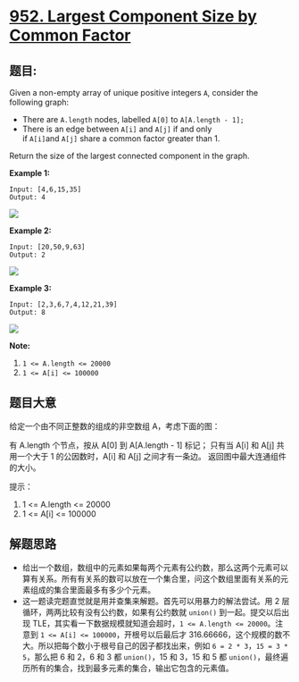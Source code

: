 # [952. Largest Component Size by Common Factor](https://leetcode.com/problems/largest-component-size-by-common-factor/)


## 题目:

Given a non-empty array of unique positive integers `A`, consider the following graph:

- There are `A.length` nodes, labelled `A[0]` to `A[A.length - 1];`
- There is an edge between `A[i]` and `A[j]` if and only if `A[i]`and `A[j]` share a common factor greater than 1.

Return the size of the largest connected component in the graph.

**Example 1:**

    Input: [4,6,15,35]
    Output: 4

![](https://assets.leetcode-cn.com/aliyun-lc-upload/uploads/2018/12/01/ex1.png)

**Example 2:**

    Input: [20,50,9,63]
    Output: 2

![](https://assets.leetcode-cn.com/aliyun-lc-upload/uploads/2018/12/01/ex2.png)

**Example 3:**

    Input: [2,3,6,7,4,12,21,39]
    Output: 8

![](https://assets.leetcode-cn.com/aliyun-lc-upload/uploads/2018/12/01/ex3.png)

**Note:**

1. `1 <= A.length <= 20000`
2. `1 <= A[i] <= 100000`


## 题目大意

给定一个由不同正整数的组成的非空数组 A，考虑下面的图：

有 A.length 个节点，按从 A[0] 到 A[A.length - 1] 标记；
只有当 A[i] 和 A[j] 共用一个大于 1 的公因数时，A[i] 和 A[j] 之间才有一条边。
返回图中最大连通组件的大小。

提示：

1. 1 <= A.length <= 20000
2. 1 <= A[i] <= 100000

## 解题思路

- 给出一个数组，数组中的元素如果每两个元素有公约数，那么这两个元素可以算有关系。所有有关系的数可以放在一个集合里，问这个数组里面有关系的元素组成的集合里面最多有多少个元素。
- 这一题读完题直觉就是用并查集来解题。首先可以用暴力的解法尝试。用 2 层循环，两两比较有没有公约数，如果有公约数就 `union()` 到一起。提交以后出现 TLE，其实看一下数据规模就知道会超时，`1 <= A.length <= 20000`。注意到 `1 <= A[i] <= 100000`，开根号以后最后才 316.66666，这个规模的数不大。所以把每个数小于根号自己的因子都找出来，例如 `6 = 2 * 3`，`15 = 3 * 5`，那么把 6 和 2，6 和 3 都 `union()`，15 和 3，15 和 5 都 `union()`，最终遍历所有的集合，找到最多元素的集合，输出它包含的元素值。
